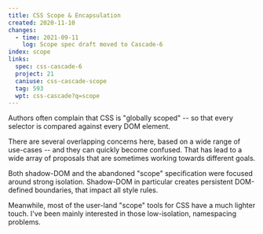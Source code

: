 ```yaml
---
title: CSS Scope & Encapsulation
created: 2020-11-10
changes:
  - time: 2021-09-11
    log: Scope spec draft moved to Cascade-6
index: scope
links:
  spec: css-cascade-6
  project: 21
  caniuse: css-cascade-scope
  tag: 593
  wpt: css-cascade?q=scope
---
```


Authors often complain that CSS is "globally scoped" --
so that every selector is compared against every DOM element.

There are several overlapping concerns here,
based on a wide range of use-cases --
and they can quickly become confused.
That has lead to a wide array of proposals
that are sometimes working towards different goals.

Both shadow-DOM
and the abandoned "scope" specification
were focused around strong isolation.
Shadow-DOM in particular creates persistent DOM-defined boundaries,
that impact all style rules.

Meanwhile,
most of the user-land "scope" tools for CSS
have a much lighter touch.
I've been mainly interested in those low-isolation,
namespacing problems.
